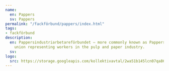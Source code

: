 ```yaml
---
name:
  en: Pappers
  sv: Pappers
permalink: "/fackförbund/pappers/index.html"
tags:
- fackförbund
description:
  en: Pappersindustriarbetareförbundet – more commonly known as Pappers – is a trade
    union representing workers in the pulp and paper industry.
  sv:
logo:
  src: https://storage.googleapis.com/kollektivavtal/2wa51b145lcn07qa86vl6emh82tb
---
```

